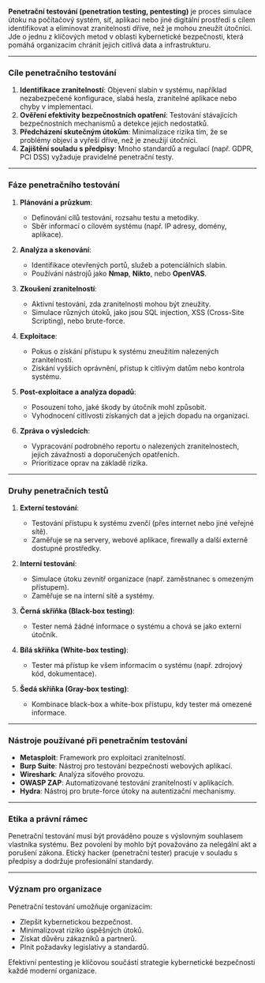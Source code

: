 **Penetrační testování (penetration testing, pentesting)** je proces simulace útoku na počítačový systém, síť, aplikaci nebo jiné digitální prostředí s cílem identifikovat a eliminovat zranitelnosti dříve, než je mohou zneužít útočníci. Jde o jednu z klíčových metod v oblasti kybernetické bezpečnosti, která pomáhá organizacím chránit jejich citlivá data a infrastrukturu.

---

### **Cíle penetračního testování**

1. **Identifikace zranitelností**: Objevení slabin v systému, například nezabezpečené konfigurace, slabá hesla, zranitelné aplikace nebo chyby v implementaci.
2. **Ověření efektivity bezpečnostních opatření**: Testování stávajících bezpečnostních mechanismů a detekce jejich nedostatků.
3. **Předcházení skutečným útokům**: Minimalizace rizika tím, že se problémy objeví a vyřeší dříve, než je zneužijí útočníci.
4. **Zajištění souladu s předpisy**: Mnoho standardů a regulací (např. GDPR, PCI DSS) vyžaduje pravidelné penetrační testy.

---

### **Fáze penetračního testování**

1. **Plánování a průzkum**:
    
    - Definování cílů testování, rozsahu testu a metodiky.
    - Sběr informací o cílovém systému (např. IP adresy, domény, aplikace).
2. **Analýza a skenování**:
    
    - Identifikace otevřených portů, služeb a potenciálních slabin.
    - Používání nástrojů jako **Nmap**, **Nikto**, nebo **OpenVAS**.
3. **Zkoušení zranitelností**:
    
    - Aktivní testování, zda zranitelnosti mohou být zneužity.
    - Simulace různých útoků, jako jsou SQL injection, XSS (Cross-Site Scripting), nebo brute-force.
4. **Exploitace**:
    
    - Pokus o získání přístupu k systému zneužitím nalezených zranitelností.
    - Získání vyšších oprávnění, přístup k citlivým datům nebo kontrola systému.
5. **Post-exploitace a analýza dopadů**:
    
    - Posouzení toho, jaké škody by útočník mohl způsobit.
    - Vyhodnocení citlivosti získaných dat a jejich dopadu na organizaci.
6. **Zpráva o výsledcích**:
    
    - Vypracování podrobného reportu o nalezených zranitelnostech, jejich závažnosti a doporučených opatřeních.
    - Prioritizace oprav na základě rizika.

---

### **Druhy penetračních testů**

1. **Externí testování**:
    
    - Testování přístupu k systému zvenčí (přes internet nebo jiné veřejné sítě).
    - Zaměřuje se na servery, webové aplikace, firewally a další externě dostupné prostředky.
2. **Interní testování**:
    
    - Simulace útoku zevnitř organizace (např. zaměstnanec s omezeným přístupem).
    - Zaměřuje se na interní sítě a systémy.
3. **Černá skříňka (Black-box testing)**:
    
    - Tester nemá žádné informace o systému a chová se jako externí útočník.
4. **Bílá skříňka (White-box testing)**:
    
    - Tester má přístup ke všem informacím o systému (např. zdrojový kód, dokumentace).
5. **Šedá skříňka (Gray-box testing)**:
    
    - Kombinace black-box a white-box přístupu, kdy tester má omezené informace.

---

### **Nástroje používané při penetračním testování**

- **Metasploit**: Framework pro exploitaci zranitelností.
- **Burp Suite**: Nástroj pro testování bezpečnosti webových aplikací.
- **Wireshark**: Analýza síťového provozu.
- **OWASP ZAP**: Automatizované testování zranitelností v aplikacích.
- **Hydra**: Nástroj pro brute-force útoky na autentizační mechanismy.

---

### **Etika a právní rámec**

Penetrační testování musí být prováděno pouze s výslovným souhlasem vlastníka systému. Bez povolení by mohlo být považováno za nelegální akt a porušení zákona. Etický hacker (penetrační tester) pracuje v souladu s předpisy a dodržuje profesionální standardy.

---

### **Význam pro organizace**

Penetrační testování umožňuje organizacím:

- Zlepšit kybernetickou bezpečnost.
- Minimalizovat riziko úspěšných útoků.
- Získat důvěru zákazníků a partnerů.
- Plnit požadavky legislativy a standardů.

Efektivní pentesting je klíčovou součástí strategie kybernetické bezpečnosti každé moderní organizace.